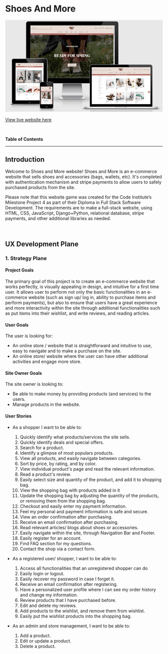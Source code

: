 # **Shoes And More**
![Shoes and More website in variouse devices](readme-testing-files/readme/main-image.png "Shoes and More website in variouse devices")  

[View live website here]()

</br>  

**Table of Contents**   


------

## **Introduction**   
Welcome to Shoes and More website!
Shoes and More is an e-commerce website that sells shoes and accessories (bags, wallets, etc). It's completed with authentication mechanism and stripe payments to allow users to safely purchased products from the site.  

Please note that this website game was created for the Code Institute’s Milestone Project 4 as part of their Diploma in Full Stack Software Development. The requirements are to make a full-stack website, using HTML, CSS, JavaScript, Django+Python, relational database, stripe payments, and other additional libraries as needed.  

<br/>  

## **UX Development Plane**   
### **1. Strategy Plane**  
#### **Project Goals**   
The primary goal of this project is to create an e-commerce website that works perfectly, is visually appealing in design, and intuitive for a first time user. It allows user to perform not only the basic functionalities in an e-commerce website (such as sign up/ log in, ability to purchase items and perform payments), but also to ensure that users have a great experience and more interactivity within the site through additional functionalities such as put items into their wishlist, and write reviews, and reading articles.  

#### **User Goals**  
The user is looking for:
- An online store / website that is straightforward and intuitive to use, easy to navigate and to make a purchase on the site. 
- An online store/ website where the user can have other additional activities and engage more store.


#### **Site Owner Goals**  
The site owner is looking to:
- Be able to make money by providing products (and services) to the users. 
- Manage products in the website.



#### **User Stories** 
- As a shopper I want to be able to:
  1. Quickly identify what products/services the site sells.  
  2. Quickly identify deals and special offers.
  3. Search for a product.
  4. Identify a glimpse of most populars products.
  5. View all products, and easily navigate between categories.
  6. Sort by price, by rating, and by color.
  7. View individual product's page and read the relevant information.
  8. Read a product's review.
  9. Easily select size and quantity of the product, and add it to shopping bag.
  10. View the shopping bag with products added in it
  11. Update the shopping bag by adjusting the quantity of the products, or removing them from the shopping bag.
  12. Checkout and easily enter my payment information.
  13. Feel my personal and payment information is safe and secure.
  14. View an order confirmation after purchasing.
  15. Receive an email confirmation after purchasing.
  16. Read relevant articles/ blogs about shoes or accessories.
  17. Easily navigate within the site, through Navigation Bar and Footer.
  18. Easily register for an account.
  19. Find FAQ section for my questions.
  20. Contact the shop via a contact form.   

- As a registered user/ shopper, I want to be able to:
  1. Access all functionalities that an unregistered shopper can do
  2. Easily login or logout.
  3. Easily recover my password in case I forget it.
  4. Receive an email confirmation after registering.
  5. Have a personalized user profile where I can see my order history and change my information.
  6. Review products that I have purchased before.
  7. Edit and delete my reviews.
  8. Add products to the wishlist, and remove them from wishlist.
  9. Easily put the wishlist products into the shopping bag.  

- As an admin and store management, I want to be able to:
  1. Add a product.
  2. Edit or update a product.
  3. Delete a product.
